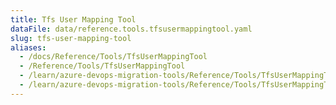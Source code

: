 ```yaml
---
title: Tfs User Mapping Tool
dataFile: data/reference.tools.tfsusermappingtool.yaml
slug: tfs-user-mapping-tool
aliases:
  - /docs/Reference/Tools/TfsUserMappingTool
  - /Reference/Tools/TfsUserMappingTool
  - /learn/azure-devops-migration-tools/Reference/Tools/TfsUserMappingTool
  - /learn/azure-devops-migration-tools/Reference/Tools/TfsUserMappingTool/index.md
---
```

